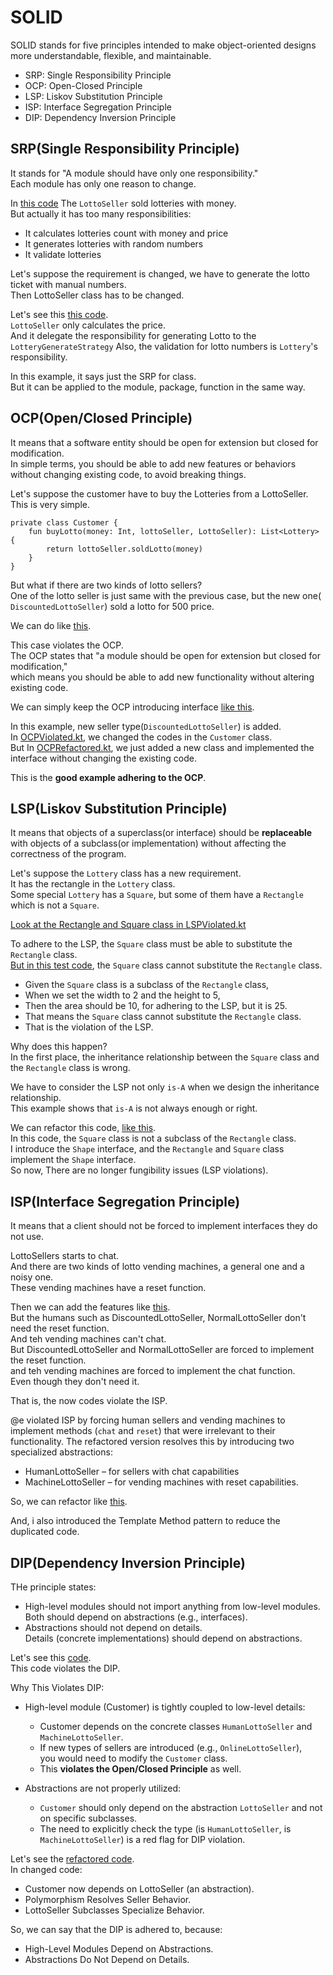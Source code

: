 # SOLID

SOLID stands for five principles intended to make object-oriented designs more understandable,
flexible, and maintainable.

* SRP: Single Responsibility Principle
* OCP: Open-Closed Principle
* LSP: Liskov Substitution Principle
* ISP: Interface Segregation Principle
* DIP: Dependency Inversion Principle

## SRP(Single Responsibility Principle)

It stands for "A module should have only one responsibility."  
Each module has only one reason to change.

In [this code](SRPViolated.kt) The `LottoSeller` sold lotteries with money.  
But actually it has too many responsibilities:

* It calculates lotteries count with money and price
* It generates lotteries with random numbers
* It validate lotteries

Let's suppose the requirement is changed,
we have to generate the lotto ticket with manual numbers.  
Then LottoSeller class has to be changed.

Let's see this [this code](SRPRefactored.kt).  
`LottoSeller` only calculates the price.  
And it delegate the responsibility for generating Lotto to the `LotteryGenerateStrategy`
Also, the validation for lotto numbers is `Lottery`'s responsibility.

In this example, it says just the SRP for class.  
But it can be applied to the module, package, function in the same way.

## OCP(Open/Closed Principle)

It means that a software entity should be open for extension but closed for modification.  
In simple terms, you should be able to add new features or behaviors without changing existing code,
to avoid breaking things.

Let's suppose the customer have to buy the Lotteries from a LottoSeller.  
This is very simple.

```koltin
private class Customer {
    fun buyLotto(money: Int, lottoSeller, LottoSeller): List<Lottery> {
        return lottoSeller.soldLotto(money)
    }
}
```

But what if there are two kinds of lotto sellers?  
One of the lotto seller is just same with the previous case, but the new one(
`DiscountedLottoSeller`)
sold a lotto for 500 price.

We can do like [this](OCPViolated.kt).

This case violates the OCP.  
The OCP states that "a module should be open for extension but closed for modification,"  
which means you should be able to add new functionality without altering existing code.

We can simply keep the OCP introducing interface [like this](OCPRefactored.kt).

In this example, new seller type(`DiscountedLottoSeller`) is added.  
In [OCPViolated.kt](OCPViolated.kt), we changed the codes in the `Customer` class.  
But In [OCPRefactored.kt](OCPRefactored.kt), we just added a new class and implemented the interface
without changing the existing code.

This is the **good example adhering to the OCP**.

## LSP(Liskov Substitution Principle)

It means that objects of a superclass(or interface) should be **replaceable**  
with objects of a subclass(or implementation) without affecting the correctness of the program.

Let's suppose the `Lottery` class has a new requirement.  
It has the rectangle in the `Lottery` class.  
Some special `Lottery` has a `Square`, but some of them have a `Rectangle` which is not a `Square`.

[Look at the Rectangle and Square class in LSPViolated.kt](LSPViolated.kt)

To adhere to the LSP, the `Square` class must be able to substitute the `Rectangle` class.  
[But in this test code](LSPViolatedTest.kt), the `Square` class cannot substitute the `Rectangle`
class.

* Given the `Square` class is a subclass of the `Rectangle` class,
* When we set the width to 2 and the height to 5,
* Then the area should be 10, for adhering to the LSP, but it is 25.
* That means the `Square` class cannot substitute the `Rectangle` class.
* That is the violation of the LSP.

Why does this happen?  
In the first place, the inheritance relationship between the `Square` class and the `Rectangle`
class is wrong.

We have to consider the LSP not only `is-A` when we design the inheritance relationship.  
This example shows that `is-A` is not always enough or right.

We can refactor this code, [like this](LSPRefactored.kt).  
In this code, the `Square` class is not a subclass of the `Rectangle` class.  
I introduce the `Shape` interface, and the `Rectangle` and `Square` class implement the `Shape`
interface.  
So now, There are no longer fungibility issues (LSP violations).

## ISP(Interface Segregation Principle)

It means that a client should not be forced to implement interfaces they do not use.

LottoSellers starts to chat.  
And there are two kinds of lotto vending machines, a general one and a noisy one.  
These vending machines have a reset function.

Then we can add the features like [this](ISPViolated.kt).  
But the humans such as DiscountedLottoSeller, NormalLottoSeller don't need the reset function.  
And teh vending machines can't chat.  
But DiscountedLottoSeller and NormalLottoSeller are forced to implement the reset function.  
and teh vending machines are forced to implement the chat function.  
Even though they don't need it.

That is, the now codes violate the ISP.

@e violated ISP by forcing human sellers and vending machines to implement methods (`chat` and
`reset`) that were irrelevant to their functionality.
The refactored version resolves this by introducing two specialized abstractions:

* HumanLottoSeller – for sellers with chat capabilities
* MachineLottoSeller – for vending machines with reset capabilities.

So, we can refactor like [this](ISPRefactored.kt).

And, i also introduced the Template Method pattern to reduce the duplicated code.

## DIP(Dependency Inversion Principle)

THe principle states:

* High-level modules should not import anything from low-level modules.  
  Both should depend on abstractions (e.g., interfaces).
* Abstractions should not depend on details.  
  Details (concrete implementations) should depend on abstractions.

Let's see this [code](DIPViolated.kt).  
This code violates the DIP.

Why This Violates DIP:

* High-level module (Customer) is tightly coupled to low-level details:
    * Customer depends on the concrete classes `HumanLottoSeller` and `MachineLottoSeller`.
    * If new types of sellers are introduced (e.g., `OnlineLottoSeller`),  
      you would need to modify the `Customer` class.
    * This **violates the Open/Closed Principle** as well.

* Abstractions are not properly utilized:
    * `Customer` should only depend on the abstraction `LottoSeller` and not on specific subclasses.
    * The need to explicitly check the type (is `HumanLottoSeller`, is `MachineLottoSeller`) is a
      red flag for DIP violation.

Let's see the [refactored code](DIPRefactored.kt).  
In changed code:

* Customer now depends on LottoSeller (an abstraction).
* Polymorphism Resolves Seller Behavior.
* LottoSeller Subclasses Specialize Behavior.

So, we can say that the DIP is adhered to, because:

* High-Level Modules Depend on Abstractions.
* Abstractions Do Not Depend on Details.
